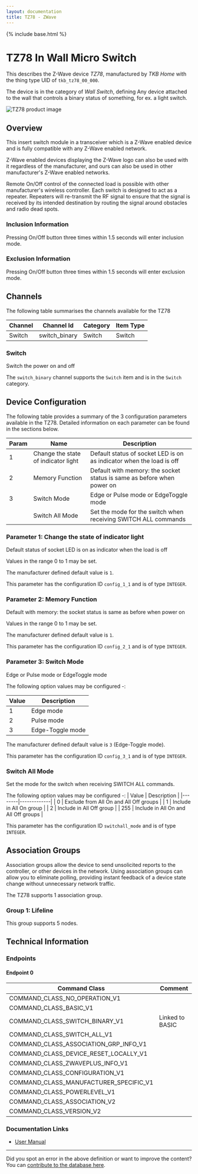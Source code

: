 ```yaml
---
layout: documentation
title: TZ78 - ZWave
---
```


{% include base.html %}

# TZ78 In Wall Micro Switch
This describes the Z-Wave device *TZ78*, manufactured by *TKB Home* with the thing type UID of ```tkb_tz78_00_000```.

The device is in the category of *Wall Switch*, defining Any device attached to the wall that controls a binary status of something, for ex. a light switch.

![TZ78 product image](https://www.cd-jackson.com/zwave_device_uploads/160/160_default.jpg)


## Overview

This insert switch module in a transceiver which is a Z-Wave enabled device and is fully compatible with any Z-Wave enabled network.

Z-Wave enabled devices displaying the Z-Wave logo can also be used with it regardless of the manufacturer, and ours can also be used in other manufacturer's Z-Wave enabled networks.

Remote On/Off control of the connected load is possible with other manufacturer's wireless controller. Each switch is designed to act as a repeater. Repeaters will re-transmit the RF signal to ensure that the signal is received by its intended destination by routing the signal around obstacles and radio dead spots.

### Inclusion Information

Pressing On/Off button three times within 1.5 seconds will enter inclusion mode.

### Exclusion Information

Pressing On/Off button three times within 1.5 seconds will enter exclusion mode.

## Channels

The following table summarises the channels available for the TZ78

| Channel | Channel Id | Category | Item Type |
|---------|------------|----------|-----------|
| Switch | switch_binary | Switch | Switch | 

### Switch

Switch the power on and off

The ```switch_binary``` channel supports the ```Switch``` item and is in the ```Switch``` category.



## Device Configuration

The following table provides a summary of the 3 configuration parameters available in the TZ78.
Detailed information on each parameter can be found in the sections below.

| Param | Name  | Description |
|-------|-------|-------------|
| 1 | Change the state of indicator light | Default status of socket LED is on as indicator when the load is off |
| 2 | Memory Function | Default with memory: the socket status is same as before when power on |
| 3 | Switch Mode | Edge or Pulse mode or EdgeToggle mode |
|  | Switch All Mode | Set the mode for the switch when receiving SWITCH ALL commands |

### Parameter 1: Change the state of indicator light

Default status of socket LED is on as indicator when the load is off

Values in the range 0 to 1 may be set.

The manufacturer defined default value is ```1```.

This parameter has the configuration ID ```config_1_1``` and is of type ```INTEGER```.


### Parameter 2: Memory Function

Default with memory: the socket status is same as before when power on

Values in the range 0 to 1 may be set.

The manufacturer defined default value is ```1```.

This parameter has the configuration ID ```config_2_1``` and is of type ```INTEGER```.


### Parameter 3: Switch Mode

Edge or Pulse mode or EdgeToggle mode

The following option values may be configured -:

| Value  | Description |
|--------|-------------|
| 1 | Edge mode |
| 2 | Pulse mode |
| 3 | Edge-Toggle mode |

The manufacturer defined default value is ```3``` (Edge-Toggle mode).

This parameter has the configuration ID ```config_3_1``` and is of type ```INTEGER```.

### Switch All Mode

Set the mode for the switch when receiving SWITCH ALL commands.

The following option values may be configured -:
| Value  | Description |
|--------|-------------|
| 0 | Exclude from All On and All Off groups |
| 1 | Include in All On group |
| 2 | Include in All Off group |
| 255 | Include in All On and All Off groups |

This parameter has the configuration ID ```switchall_mode``` and is of type ```INTEGER```.


## Association Groups

Association groups allow the device to send unsolicited reports to the controller, or other devices in the network. Using association groups can allow you to eliminate polling, providing instant feedback of a device state change without unnecessary network traffic.

The TZ78 supports 1 association group.

### Group 1: Lifeline


This group supports 5 nodes.

## Technical Information

### Endpoints

#### Endpoint 0

| Command Class | Comment |
|---------------|---------|
| COMMAND_CLASS_NO_OPERATION_V1| |
| COMMAND_CLASS_BASIC_V1| |
| COMMAND_CLASS_SWITCH_BINARY_V1| Linked to BASIC|
| COMMAND_CLASS_SWITCH_ALL_V1| |
| COMMAND_CLASS_ASSOCIATION_GRP_INFO_V1| |
| COMMAND_CLASS_DEVICE_RESET_LOCALLY_V1| |
| COMMAND_CLASS_ZWAVEPLUS_INFO_V1| |
| COMMAND_CLASS_CONFIGURATION_V1| |
| COMMAND_CLASS_MANUFACTURER_SPECIFIC_V1| |
| COMMAND_CLASS_POWERLEVEL_V1| |
| COMMAND_CLASS_ASSOCIATION_V2| |
| COMMAND_CLASS_VERSION_V2| |

### Documentation Links

* [User Manual](https://www.cd-jackson.com/zwave_device_uploads/160/tz78-Manual.pdf)

---

Did you spot an error in the above definition or want to improve the content?
You can [contribute to the database here](http://www.cd-jackson.com/index.php/zwave/zwave-device-database/zwave-device-list/devicesummary/160).
